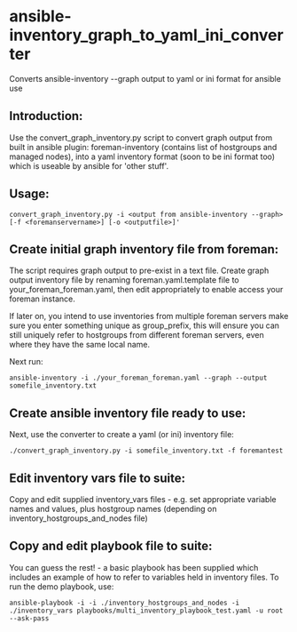 # ansible-inventory_graph_to_yaml_ini_converter
Converts ansible-inventory --graph output to yaml or ini format for ansible use

## Introduction:
Use the convert_graph_inventory.py script to convert graph output from built in ansible plugin: foreman-inventory (contains list of hostgroups and managed nodes), into a yaml inventory format (soon to be ini format too) which is useable by ansible for 'other stuff'.

## Usage:
`convert_graph_inventory.py -i <output from ansible-inventory --graph> [-f <foremanservername>] [-o <outputfile>]'`

## Create initial graph inventory file from foreman:
The script requires graph output to pre-exist in a text file. Create graph output inventory file by renaming foreman.yaml.template file to your_foreman_foreman.yaml, then edit appropriately to enable access your foreman instance.

If later on, you intend to use inventories from multiple foreman servers make sure you enter something unique as group_prefix, this will ensure you can still uniquely refer to hostgroups from different foreman servers, even where they have the same local name.

Next run:

`ansible-inventory -i ./your_foreman_foreman.yaml --graph --output somefile_inventory.txt`

## Create ansible inventory file ready to use:
Next, use the converter to create a yaml (or ini) inventory file:

`./convert_graph_inventory.py -i somefile_inventory.txt -f foremantest`

## Edit inventory vars file to suite:
Copy and edit supplied inventory_vars files - e.g. set appropriate variable names and values, plus hostgroup names (depending on inventory_hostgroups_and_nodes file)

## Copy and edit playbook file to suite:
You can guess the rest! - a basic playbook has been supplied which includes an example of how to refer to variables held in inventory files. To run the demo playbook, use:

`ansible-playbook -i -i ./inventory_hostgroups_and_nodes -i ./inventory_vars playbooks/multi_inventory_playbook_test.yaml -u root --ask-pass`

